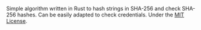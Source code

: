 Simple algorithm written in Rust to hash strings in SHA-256 and check SHA-256 hashes. Can be easily adapted to check credentials.
Under the [MIT License](LICENSE).